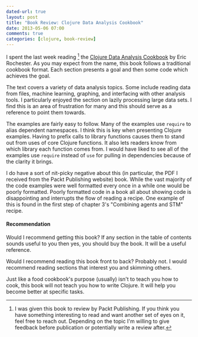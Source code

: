 ```yaml
---
dated-url: true
layout: post
title: "Book Review: Clojure Data Analysis Cookbook"
date: 2013-05-06 07:00
comments: true
categories: [clojure, book-review]
---
```


I spent the last week reading [^1] the [Clojure Data Analysis Cookbook](http://www.packtpub.com/clojure-data-analysis-cookbook/book) by Eric Rochester. As you may expect from the name, this book follows a traditional cookbook format. Each section presents a goal and then some code which achieves the goal.

The text covers a variety of data analysis topics. Some include reading data from files, machine learning, graphing, and interfacing with other analysis tools. I particularly enjoyed the section on lazily processing large data sets. I find this is an area of frustration for many and this should serve as a reference to point them towards.

The examples are fairly easy to follow. Many of the examples use `require` to alias dependent namespaces. I think this is key when presenting Clojure examples. Having to prefix calls to library functions causes them to stand out from uses of core Clojure functions. It also lets readers know from which library each function comes from. I would have liked to see all of the examples use `require` instead of `use` for pulling in dependencies because of the clarity it brings.

I do have a sort of nit-picky negative about this (in particular, the PDF I received from the Packt Publishing website) book. While the vast majority of the code examples were well formatted every once in a while one would be poorly formatted. Poorly formatted code in a book all about showing code is disappointing and interrupts the flow of reading a recipe. One example of this is found in the first step of chapter 3's "Combining agents and STM" recipe.

#### Recommendation ####

Would I recommend getting this book? If any section in the table of contents sounds useful to you then yes, you should buy the book. It will be a useful reference. 

Would I recommend reading this book front to back? Probably not. I would recommend reading sections that interest you and skimming others.

Just like a food cookbook's purpose (usually) isn't to teach you how to cook, this book will not teach you how to write Clojure. It will help you become better at specific tasks.


[^1]: I was given this book to review by Packt Publishing. If you think you have something interesting to read and want another set of eyes on it, feel free to reach out. Depending on the topic I'm willing to give feedback before publication or potentially write a review after.